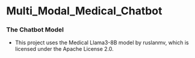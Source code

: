 # Multi_Modal_Medical_Chatbot



### The Chatbot Model
- This project uses the Medical Llama3-8B model by ruslanmv, which is licensed under the Apache License 2.0.